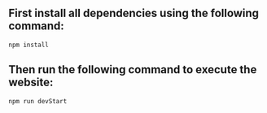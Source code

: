 ## First install all dependencies using the following command:
```
npm install
```

## Then run the following command to execute the website:
```
npm run devStart
```
